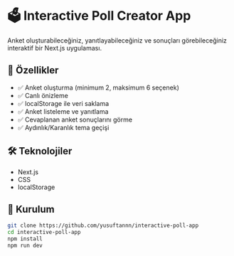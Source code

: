# 🗳️ Interactive Poll Creator App

Anket oluşturabileceğiniz, yanıtlayabileceğiniz ve sonuçları görebileceğiniz interaktif bir Next.js uygulaması.

## 🔧 Özellikler
- ✅ Anket oluşturma (minimum 2, maksimum 6 seçenek)
- ✅ Canlı önizleme
- ✅ localStorage ile veri saklama
- ✅ Anket listeleme ve yanıtlama
- ✅ Cevaplanan anket sonuçlarını görme
- ✅ Aydınlık/Karanlık tema geçişi

## 🛠️ Teknolojiler
- Next.js
- CSS
- localStorage

## 🚀 Kurulum

```bash
git clone https://github.com/yusuftannn/interactive-poll-app
cd interactive-poll-app
npm install
npm run dev
